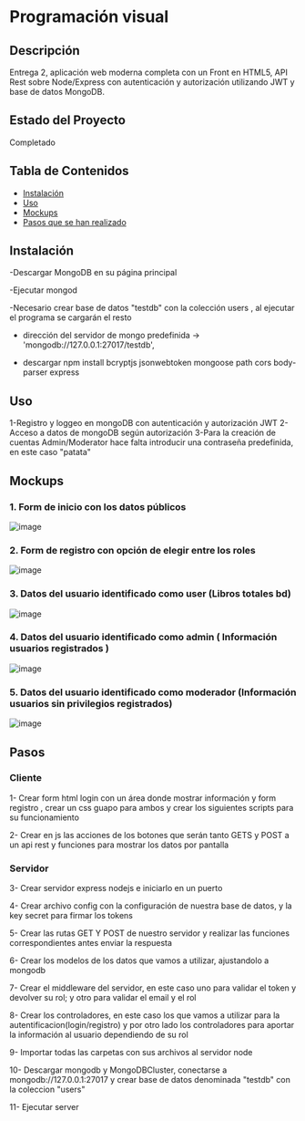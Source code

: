 
# Programación visual

## Descripción

Entrega 2, aplicación web moderna completa con un Front en HTML5, API Rest sobre Node/Express con autenticación y autorización utilizando JWT y base de datos MongoDB.

## Estado del Proyecto

Completado

## Tabla de Contenidos

- [Instalación](#instalación)
- [Uso](#uso)
- [Mockups](#mockups)
- [Pasos que se han realizado](#pasos)

## Instalación

-Descargar MongoDB en su página principal

-Ejecutar mongod

-Necesario crear base de datos "testdb" con la colección users , al ejecutar el programa se cargarán el resto

- dirección del servidor de mongo predefinida ->  'mongodb://127.0.0.1:27017/testdb',

- descargar npm install bcryptjs jsonwebtoken mongoose path cors body-parser express

## Uso

1-Registro y loggeo en mongoDB con autenticación y autorización JWT
2-Acceso a datos de mongoDB según autorización
3-Para la creación de cuentas Admin/Moderator hace falta introducir una contraseña predefinida, en este caso "patata"

## Mockups

### 1. Form de inicio con los datos públicos
   
![image](https://github.com/davichworks/Prog-visual2/assets/70800903/517d3d69-cc52-4a06-a479-b379e8617e12)

### 2. Form de registro con opción de elegir entre los roles
   
![image](https://github.com/davichworks/Prog-visual2/assets/70800903/5ea07f0f-c848-4e62-8e66-8a3e2b7c4aab)

### 3. Datos del usuario identificado como user (Libros totales bd)
   
![image](https://github.com/davichworks/Prog-visual2/assets/70800903/e3fd14a4-ff5d-4a1b-ae88-0375db85d1ef)

### 4. Datos del usuario identificado como admin ( Información usuarios registrados )
   
![image](https://github.com/davichworks/Prog-visual2/assets/70800903/c47b72d6-7a4c-4ee8-95c4-f7b71dd299b9)

### 5. Datos del usuario identificado como moderador (Información usuarios sin privilegios registrados)
   
![image](https://github.com/davichworks/Prog-visual2/assets/70800903/3a4430d8-68e0-4e02-a5ba-c0071eba002d)


## Pasos

### Cliente
1- Crear form html login con un área donde mostrar información y form registro , crear un css guapo para ambos y crear los siguientes scripts para su funcionamiento

2- Crear en js las acciones de los botones que serán tanto GETS y POST a un api rest y funciones para mostrar los datos por pantalla

### Servidor

3- Crear servidor express nodejs e iniciarlo en un puerto

4- Crear archivo config con la configuración de nuestra base de datos, y la key secret para firmar los tokens

5- Crear las rutas GET Y POST de nuestro servidor y realizar las funciones correspondientes antes enviar la respuesta

6- Crear los modelos de los datos que vamos a utilizar, ajustandolo a mongodb 

7- Crear el middleware del servidor, en este caso uno para validar el token y devolver su rol; y otro para validar el email y el rol 

8- Crear los controladores, en este caso los que vamos a utilizar para la autentificacion(login/registro) y por otro lado los controladores para aportar la información al usuario dependiendo de su rol

9- Importar todas las carpetas con sus archivos al servidor node 

10- Descargar mongodb y MongoDBCluster, conectarse a mongodb://127.0.0.1:27017 y crear base de datos denominada "testdb" con la coleccion "users"

11- Ejecutar server











